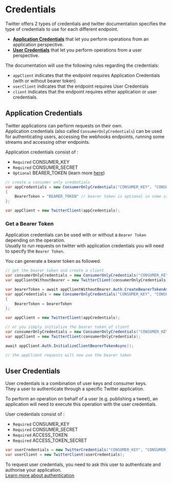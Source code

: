 # Credentials

Twitter offers 2 types of credentials and twitter documentation specifies the type of credentials to use for each different endpoint.

* [**Application Credentials**](#application-credentials) that let you perform operations from an application perspective.
* [**User Credentials**](#user-credentials) that let you perform operations from a user perspective.

The documentation will use the following rules regarding the credentials:

* `appClient` indicates that the endpoint requires Application Credentials (with or without bearer token)
* `userClient` indicates that the endpoint requires User Credentials
* `client` indicates that the endpoint requires either application or user credentials.

## Application Credentials 

Twitter applications can perform requests on their own.\
Application credentials (also called `ConsumerOnlyCredentials`) can be used for authenticating users, accessing the webhooks endpoints, running some streams and accessing other endpoints.

Application credentials consist of :

* `Required` CONSUMER_KEY
* `Required` CONSUMER_SECRET
* `Optional` BEARER_TOKEN (learn more [here](https://developer.twitter.com/en/docs/basics/authentication/oauth-2-0))

``` c#
// create a consumer only credentials
var appCredentials = new ConsumerOnlyCredentials("CONSUMER_KEY", "CONSUMER_SECRET")
{
    BearerToken = "BEARER_TOKEN" // bearer token is optional in some cases
};

var appClient = new TwitterClient(appCredentials);
```

### Get a Bearer Token

Application credentials can be used with or without a `Bearer Token` depending on the operation.\
Usually to run requests on twitter with application credentials you will need to specify the `Bearer Token`.

You can generate a bearer token as followed.

``` c#
// get the bearer token and create a client
var consumerOnlyCredentials = new ConsumerOnlyCredentials("CONSUMER_KEY", "CONSUMER_SECRET");
var appClientWithoutBearer = new TwitterClient(consumerOnlyCredentials);

var bearerToken = await appClientWithoutBearer.Auth.CreateBearerTokenAsync();
var appCredentials = new ConsumerOnlyCredentials("CONSUMER_KEY", "CONSUMER_SECRET") 
{
    BearerToken = bearerToken
};

var appClient = new TwitterClient(appCredentials);
```

``` c#
// or you simply initialize the bearer token of client
var consumerOnlyCredentials = new ConsumerOnlyCredentials("CONSUMER_KEY", "CONSUMER_SECRET");
var appClient = new TwitterClient(consumerOnlyCredentials);

await appClient.Auth.InitializeClientBearerTokenAsync();

// the appClient requests will now use the bearer token
```

## User Credentials

User credentials is a combination of user keys and consumer keys.\
They a user to authenticate through a specific Twitter application.

To perform an operation on behalf of a user (e.g. publishing a tweet), an application will need to execute this operation with the user credentials.

User credentials consist of :

* `Required` CONSUMER_KEY
* `Required` CONSUMER_SECRET
* `Required` ACCESS_TOKEN
* `Required` ACCESS_TOKEN_SECRET

``` c#
var userCredentials = new TwitterCredentials("CONSUMER_KEY", "CONSUMER_SECRET", "ACCESS_TOKEN", "ACCESS_TOKEN_SECRET");
var userClient = new TwitterClient(userCredentials);
```

To request user credentials, you need to ask this user to authenticate and authorise your application.\
[Learn more about authentication](../authentication/authentication)
